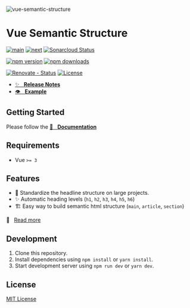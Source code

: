 ![vue-semantic-structure][poster]

# Vue Semantic Structure

[![main][github-workflow-main-src]][github-workflow-main-href]
[![next][github-workflow-next-src]][github-workflow-next-href]
[![Sonarcloud Status][sonarcloud-src]][sonarcloud-href]

[![npm version][npm-version-latest-src]][npm-version-latest-href]
[![npm downloads][npm-downloads-src]][npm-downloads-href]

[![Renovate - Status][renovate-status-src]][renovate-status-href]
[![License][license-src]][license-href]

- [✨ &nbsp;&nbsp;**Release Notes**](./CHANGELOG.md)
- [👁 &nbsp;&nbsp;**Example**](https://basics.github.io/vue-semantic-structure/example)

## Getting Started

Please follow the [📖 &nbsp;&nbsp;**Documentation**](https://basics.github.io/vue-semantic-structure/)

## Requirements

- Vue `>= 3`

## Features

- 🚀 Standardize the headline structure on large projects.
- ✨ Automatic heading levels (`h1`, `h2`, `h3`, `h4`, `h5`, `h6`)
- 🏗️ Easy way to build semantic html structure (`main`, `article`, `section`)

📖 &nbsp;&nbsp;[Read more](https://basics.github.io/vue-semantic-structure/)

## Development

1. Clone this repository.
2. Install dependencies using `npm install` or `yarn install`.
3. Start development server using `npm run dev` or `yarn dev`.

## License

[MIT License](./LICENSE)

<!-- Badges -->

[poster]: https://github.com/user-attachments/assets/3178bd8c-4d78-40df-81d8-ef9626236217 "vue-semantic-structure"

[renovate-status-src]: <https://img.shields.io/badge/renovate-enabled-brightgreen>
[renovate-status-href]: <https://renovate.whitesourcesoftware.com/>

[github-workflow-main-src]: <https://github.com/basics/vue-semantic-structure/workflows/Main/badge.svg?branch=main>
[github-workflow-main-href]: <https://github.com/basics/vue-semantic-structure/actions?query=workflow%3AMain>
[github-workflow-next-src]: <https://github.com/basics/vue-semantic-structure/workflows/Next/badge.svg?branch=next>
[github-workflow-next-href]: <https://github.com/basics/vue-semantic-structure/actions?query=workflow%3ANext>

[sonarcloud-src]: <https://sonarcloud.io/api/project_badges/measure?project=basics_vue-semantic-structure&metric=alert_status>
[sonarcloud-href]: <https://sonarcloud.io/dashboard?id=basics_vue-semantic-structure>

[license-src]: https://img.shields.io/npm/l/vue-semantic-structure.svg?style=flat-square
[license-href]: https://npmjs.com/package/vue-semantic-structure

[npm-version-latest-src]: https://img.shields.io/npm/v/vue-semantic-structure/latest.svg?
[npm-version-latest-href]: https://npmjs.com/package/vue-semantic-structure/v/latest

[npm-downloads-src]: https://img.shields.io/npm/dt/vue-semantic-structure.svg?style=flat-square
[npm-downloads-href]: https://npmjs.com/package/vue-semantic-structure
